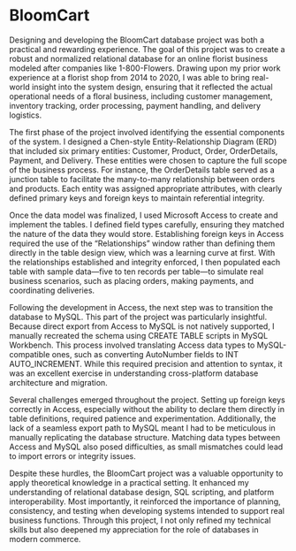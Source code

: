 # BloomCart
Designing and developing the BloomCart database project was both a practical and rewarding experience. The goal of this project was to create a robust and normalized relational database for an online florist business modeled after companies like 1-800-Flowers. Drawing upon my prior work experience at a florist shop from 2014 to 2020, I was able to bring real-world insight into the system design, ensuring that it reflected the actual operational needs of a floral business, including customer management, inventory tracking, order processing, payment handling, and delivery logistics.

The first phase of the project involved identifying the essential components of the system. I designed a Chen-style Entity-Relationship Diagram (ERD) that included six primary entities: Customer, Product, Order, OrderDetails, Payment, and Delivery. These entities were chosen to capture the full scope of the business process. For instance, the OrderDetails table served as a junction table to facilitate the many-to-many relationship between orders and products. Each entity was assigned appropriate attributes, with clearly defined primary keys and foreign keys to maintain referential integrity.

Once the data model was finalized, I used Microsoft Access to create and implement the tables. I defined field types carefully, ensuring they matched the nature of the data they would store. Establishing foreign keys in Access required the use of the “Relationships” window rather than defining them directly in the table design view, which was a learning curve at first. With the relationships established and integrity enforced, I then populated each table with sample data—five to ten records per table—to simulate real business scenarios, such as placing orders, making payments, and coordinating deliveries.

Following the development in Access, the next step was to transition the database to MySQL. This part of the project was particularly insightful. Because direct export from Access to MySQL is not natively supported, I manually recreated the schema using CREATE TABLE scripts in MySQL Workbench. This process involved translating Access data types to MySQL-compatible ones, such as converting AutoNumber fields to INT AUTO_INCREMENT. While this required precision and attention to syntax, it was an excellent exercise in understanding cross-platform database architecture and migration.

Several challenges emerged throughout the project. Setting up foreign keys correctly in Access, especially without the ability to declare them directly in table definitions, required patience and experimentation. Additionally, the lack of a seamless export path to MySQL meant I had to be meticulous in manually replicating the database structure. Matching data types between Access and MySQL also posed difficulties, as small mismatches could lead to import errors or integrity issues.

Despite these hurdles, the BloomCart project was a valuable opportunity to apply theoretical knowledge in a practical setting. It enhanced my understanding of relational database design, SQL scripting, and platform interoperability. Most importantly, it reinforced the importance of planning, consistency, and testing when developing systems intended to support real business functions. Through this project, I not only refined my technical skills but also deepened my appreciation for the role of databases in modern commerce.

